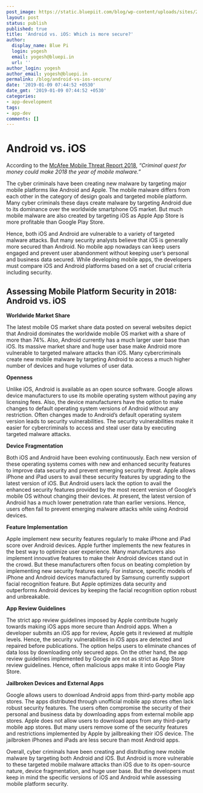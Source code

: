 ```yaml
---
post_image: https://static.bluepiit.com/blog/wp-content/uploads/sites/2/2019/01/benefits-of-serverless-architecture-1.png
layout: post
status: publish
published: true
title: 'Android vs. iOS: Which is more secure?'
author:
  display_name: Blue Pi
  login: yogesh
  email: yogesh@bluepi.in
  url: ''
author_login: yogesh
author_email: yogesh@bluepi.in
permalink: /blog/android-vs-ios-secure/
date: '2019-01-09 07:44:52 +0530'
date_gmt: '2019-01-09 07:44:52 +0530'
categories:
- app-development
tags: 
- app-dev
comments: []
---
```

# Android vs. iOS
<p> According to the <a href="https://www.mcafee.com/enterprise/en-us/assets/reports/rp-mobile-threat-report-2018.pdf"> McAfee Mobile Threat Report 2018</a>,<i> &ldquo;Criminal quest for money could make 2018 the year of mobile malware.&rdquo;</i></p>
<p> The cyber criminals have been creating new malware by targeting major mobile platforms like Android and Apple. The mobile malware differs from each other in the category of design goals and targeted mobile platform. Many cyber criminals these days create malware by targeting Android due to its dominance over the worldwide smartphone OS market. But much mobile malware are also created by targeting iOS as Apple App Store is more profitable than Google Play Store.</p>
<p> Hence, both iOS and Android are vulnerable to a variety of targeted malware attacks. But many security analysts believe that iOS is generally more secured than Android. No mobile app nowadays can keep users engaged and prevent user abandonment without keeping user&rsquo;s personal and business data secured. While developing mobile apps, the developers must compare iOS and Android platforms based on a set of crucial criteria including security.</p>
<h2> Assessing Mobile Platform Security in 2018: Android vs. iOS </h2>
<p><b> Worldwide Market Share </b></p>
<p> The latest mobile OS market share data posted on several websites depict that Android dominates the worldwide mobile OS market with a share of more than 74%. Also, Android currently has a much larger user base than iOS. Its massive market share and huge user base make Android more vulnerable to targeted malware attacks than iOS. Many cybercriminals create new mobile malware by targeting Android to access a much higher number of devices and huge volumes of user data. </p>
<p><b> Openness </b></p>
<p> Unlike iOS, Android is available as an open source software. Google allows device manufacturers to use its mobile operating system without paying any licensing fees. Also, the device manufacturers have the option to make changes to default operating system versions of Android without any restriction. Often changes made to Android&rsquo;s default operating system version leads to security vulnerabilities. The security vulnerabilities make it easier for cybercriminals to access and steal user data by executing targeted malware attacks.</p>
<p><b> Device Fragmentation </b></p>
<p> Both iOS and Android have been evolving continuously. Each new version of these operating systems comes with new and enhanced security features to improve data security and prevent emerging security threat. Apple allows iPhone and iPad users to avail these security features by upgrading to the latest version of iOS. But Android users lack the option to avail the enhanced security features provided by the most recent version of Google&rsquo;s mobile OS without changing their devices. At present, the latest version of Android has a much lower penetration rate than earlier versions. Hence, users often fail to prevent emerging malware attacks while using Android devices. </p>
<p><b> Feature Implementation </b></p>
<p> Apple implement new security features regularly to make iPhone and iPad score over Android devices. Apple further implements the new features in the best way to optimize user experience. Many manufacturers also implement innovative features to make their Android devices stand out in the crowd. But these manufacturers often focus on beating completion by implementing new security features early. For instance, specific models of iPhone and Android devices manufactured by Samsung currently support facial recognition feature. But Apple optimizes data security and outperforms Android devices by keeping the facial recognition option robust and unbreakable. </p>
<p><b> App Review Guidelines </b></p>
<p> The strict app review guidelines imposed by Apple contribute hugely towards making iOS apps more secure than Android apps. When a developer submits an iOS app for review, Apple gets it reviewed at multiple levels. Hence, the security vulnerabilities in iOS apps are detected and repaired before publications. The option helps users to eliminate chances of data loss by downloading only secured apps. On the other hand, the app review guidelines implemented by Google are not as strict as App Store review guidelines. Hence, often malicious apps make it into Google Play Store. </p>
<p><b> Jailbroken Devices and External Apps </b></p>
<p> Google allows users to download Android apps from third-party mobile app stores. The apps distributed through unofficial mobile app stores often lack robust security features. The users often compromise the security of their personal and business data by downloading apps from external mobile app stores. Apple does not allow users to download apps from any third-party mobile app stores. But many users remove some of the security features and restrictions implemented by Apple by jailbreaking their iOS device. The jailbroken iPhones and iPads are less secure than most Android apps. </p>
<p> Overall, cyber criminals have been creating and distributing new mobile malware by targeting both Android and iOS. But Android is more vulnerable to these targeted mobile malware attacks than iOS due to its open-source nature, device fragmentation, and huge user base. But the developers must keep in mind the specific versions of iOS and Android while assessing mobile platform security.</p>
